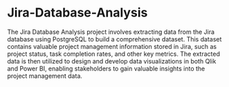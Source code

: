 # Jira-Database-Analysis
The Jira Database Analysis project involves extracting data from the Jira database using PostgreSQL to build a comprehensive dataset. This dataset contains valuable project management information stored in Jira, such as project status, task completion rates, and other key metrics. The extracted data is then utilized to design and develop data visualizations in both Qlik and Power BI, enabling stakeholders to gain valuable insights into the project management data.
